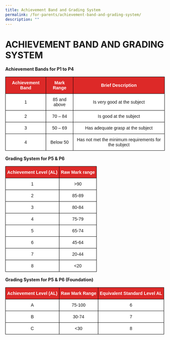 ```yaml
---
title: Achievement Band and Grading System
permalink: /for-parents/achievement-band-and-grading-system/
description: ""
---
```

# ACHIEVEMENT BAND AND GRADING SYSTEM
**Achievement Bands for P1 to P4**
<style type="text/css">
.tg  {border-collapse:collapse;border-spacing:0;}
.tg td{border-color:black;border-style:solid;border-width:1px;font-family:Arial, sans-serif;font-size:14px;
  overflow:hidden;padding:10px 5px;word-break:normal;}
.tg th{border-color:black;border-style:solid;border-width:1px;font-family:Arial, sans-serif;font-size:14px;
  font-weight:normal;overflow:hidden;padding:10px 5px;word-break:normal;}
.tg .tg-5hx2{background-color:#DD2928;color:#FFF;font-weight:bold;text-align:center;vertical-align:middle}
.tg .tg-f4yw{background-color:#FFF;text-align:center;vertical-align:middle}
</style>
<table class="tg">
<thead>
  <tr>
    <th class="tg-5hx2"><span style="color:#FFF;background-color:#DD2928">Achievement Band</span></th>
    <th class="tg-5hx2"><span style="color:#FFF;background-color:#DD2928">Mark Range</span></th>
    <th class="tg-5hx2"><span style="color:#FFF;background-color:#DD2928">Brief Description</span></th>
  </tr>
</thead>
<tbody>
  <tr>
    <td class="tg-f4yw"><span style="background-color:#FFF">1</span></td>
    <td class="tg-f4yw"><span style="background-color:#FFF">85 and above</span></td>
    <td class="tg-f4yw"><span style="background-color:#FFF">Is very good at the subject</span></td>
  </tr>
  <tr>
    <td class="tg-f4yw"><span style="background-color:#FFF">2</span></td>
    <td class="tg-f4yw"><span style="background-color:#FFF">70 – 84</span></td>
    <td class="tg-f4yw"><span style="background-color:#FFF">Is good at the subject</span></td>
  </tr>
  <tr>
    <td class="tg-f4yw"><span style="background-color:#FFF">3</span></td>
    <td class="tg-f4yw"><span style="background-color:#FFF"> 50 – 69</span></td>
    <td class="tg-f4yw"><span style="background-color:#FFF">Has adequate grasp at the subject </span></td>
  </tr>
  <tr>
    <td class="tg-f4yw"><span style="background-color:#FFF">4 </span></td>
    <td class="tg-f4yw"><span style="background-color:#FFF">Below 50 </span></td>
    <td class="tg-f4yw"><span style="background-color:#FFF">Has not met the minimum requirements for the subject </span></td>
  </tr>
</tbody>
</table>

**Grading System for P5 & P6** 
<style type="text/css">
.tg  {border-collapse:collapse;border-spacing:0;}
.tg td{border-color:black;border-style:solid;border-width:1px;font-family:Arial, sans-serif;font-size:14px;
  overflow:hidden;padding:10px 5px;word-break:normal;}
.tg th{border-color:black;border-style:solid;border-width:1px;font-family:Arial, sans-serif;font-size:14px;
  font-weight:normal;overflow:hidden;padding:10px 5px;word-break:normal;}
.tg .tg-5hx2{background-color:#DD2928;color:#FFF;font-weight:bold;text-align:center;vertical-align:middle}
.tg .tg-f4yw{background-color:#FFF;text-align:center;vertical-align:middle}
</style>
<table class="tg">
<thead>
  <tr>
    <th class="tg-5hx2"><span style="color:#FFF;background-color:#DD2928">Achievement Level (AL)</span></th>
    <th class="tg-5hx2"><span style="color:#FFF;background-color:#DD2928">Raw Mark range</span></th>
  </tr>
</thead>
<tbody>
  <tr>
    <td class="tg-f4yw"><span style="background-color:#FFF">1</span></td>
    <td class="tg-f4yw"><span style="background-color:#FFF">&gt;90</span></td>
  </tr>
  <tr>
    <td class="tg-f4yw"><span style="background-color:#FFF">2</span></td>
    <td class="tg-f4yw"><span style="background-color:#FFF">85-89</span></td>
  </tr>
  <tr>
    <td class="tg-f4yw"><span style="background-color:#FFF"> 3</span></td>
    <td class="tg-f4yw"><span style="background-color:#FFF"> 80-84</span></td>
  </tr>
  <tr>
    <td class="tg-f4yw"><span style="background-color:#FFF"> 4</span></td>
    <td class="tg-f4yw"><span style="background-color:#FFF">75-79</span></td>
  </tr>
  <tr>
    <td class="tg-f4yw"><span style="background-color:#FFF"> 5</span></td>
    <td class="tg-f4yw"><span style="background-color:#FFF"> 65-74</span></td>
  </tr>
  <tr>
    <td class="tg-f4yw"><span style="background-color:#FFF"> 6</span></td>
    <td class="tg-f4yw"><span style="background-color:#FFF"> 45-64</span></td>
  </tr>
  <tr>
    <td class="tg-f4yw"><span style="background-color:#FFF"> 7</span></td>
    <td class="tg-f4yw"><span style="background-color:#FFF"> 20-44</span></td>
  </tr>
  <tr>
    <td class="tg-f4yw"><span style="background-color:#FFF"> 8</span></td>
    <td class="tg-f4yw"><span style="background-color:#FFF"> &lt;20</span></td>
  </tr>
</tbody>
</table>

**Grading System for P5 & P6 (Foundation)** 
<style type="text/css">
.tg  {border-collapse:collapse;border-spacing:0;}
.tg td{border-color:black;border-style:solid;border-width:1px;font-family:Arial, sans-serif;font-size:14px;
  overflow:hidden;padding:10px 5px;word-break:normal;}
.tg th{border-color:black;border-style:solid;border-width:1px;font-family:Arial, sans-serif;font-size:14px;
  font-weight:normal;overflow:hidden;padding:10px 5px;word-break:normal;}
.tg .tg-5hx2{background-color:#DD2928;color:#FFF;font-weight:bold;text-align:center;vertical-align:middle}
.tg .tg-f4yw{background-color:#FFF;text-align:center;vertical-align:middle}
</style>
<table class="tg">
<thead>
  <tr>
    <th class="tg-5hx2"><span style="color:#FFF;background-color:#DD2928">Achievement Level (AL)</span></th>
    <th class="tg-5hx2"><span style="color:#FFF;background-color:#DD2928">Raw Mark Range</span></th>
    <th class="tg-5hx2"><span style="color:#FFF;background-color:#DD2928">Equivalent Standard Level AL</span></th>
  </tr>
</thead>
<tbody>
  <tr>
    <td class="tg-f4yw"><span style="background-color:#FFF">A</span></td>
    <td class="tg-f4yw"><span style="background-color:#FFF">75-100</span></td>
    <td class="tg-f4yw"><span style="background-color:#FFF">6</span></td>
  </tr>
  <tr>
    <td class="tg-f4yw"><span style="background-color:#FFF"> B</span></td>
    <td class="tg-f4yw"><span style="background-color:#FFF"> 30-74</span></td>
    <td class="tg-f4yw"><span style="background-color:#FFF"> 7</span></td>
  </tr>
  <tr>
    <td class="tg-f4yw"><span style="background-color:#FFF">  C </span></td>
    <td class="tg-f4yw"><span style="background-color:#FFF"> &lt;30</span></td>
    <td class="tg-f4yw"><span style="background-color:#FFF"> 8</span></td>
  </tr>
</tbody>
</table>
